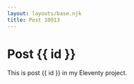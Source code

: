 ```yaml
---
layout: layouts/base.njk
title: Post 10913
---
```


# Post {{ id }}

This is post {{ id }} in my Eleventy project.
